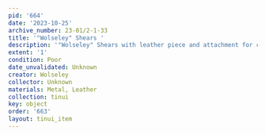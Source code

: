 ```yaml
---
pid: '664'
date: '2023-10-25'
archive_number: 23-01/2-1-33
title: '"Wolseley" Shears '
description: '"Wolseley" Shears with leather piece and attachment for cord '
extent: '1'
condition: Poor
date_unvalidated: Unknown
creator: Wolseley
collector: Unknown
materials: Metal, Leather
collection: tinui
key: object
order: '663'
layout: tinui_item
---
```

